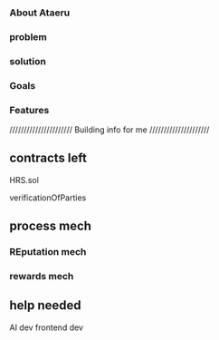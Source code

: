 ### About Ataeru 

### problem

### solution

### Goals

### Features

//////////////////////
Building info for me
/////////////////////
## contracts left

HRS.sol

verificationOfParties
## process mech 
### REputation mech

### rewards mech


## help needed
AI dev
frontend dev